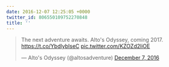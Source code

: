```yaml
---
date: 2016-12-07 12:25:05 +0000
twitter_id: 806550109752270848
title: ''
---
```


<blockquote class="twitter-tweet"><p lang="en" dir="ltr">The next adventure awaits. Alto&#39;s Odyssey, coming 2017. <a href="https://t.co/YbdlybIseC">https://t.co/YbdlybIseC</a> <a href="https://t.co/KZOZd2liOE">pic.twitter.com/KZOZd2liOE</a></p>&mdash; Alto&#39;s Odyssey (@altosadventure) <a href="https://twitter.com/altosadventure/status/806544004250681345?ref_src=twsrc%5Etfw">December 7, 2016</a></blockquote>
<script async src="https://platform.twitter.com/widgets.js" charset="utf-8"></script>
